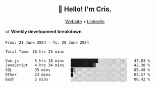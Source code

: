 
<h2 align="center">👋 Hello! I'm Cris.</h2>
<p align="center">
  <a href="https://www.criscunas.dev">Website</a> •
  <a href="https://www.linkedin.com/in/cristophercunas/">LinkedIn</a> 
</p>


📊 **Weekly development breakdown**
<!--START_SECTION:waka-->

```txt
From: 21 June 2024 - To: 28 June 2024

Total Time: 10 hrs 25 mins

Vue.js       5 hrs 10 mins   ████████████░░░░░░░░░░░░░   47.83 %
JavaScript   4 hrs 34 mins   ██████████▓░░░░░░░░░░░░░░   42.30 %
SQL          35 mins         █▒░░░░░░░░░░░░░░░░░░░░░░░   05.49 %
Other        23 mins         █░░░░░░░░░░░░░░░░░░░░░░░░   03.57 %
Bash         2 mins          ░░░░░░░░░░░░░░░░░░░░░░░░░   00.42 %
```

<!--END_SECTION:waka-->
